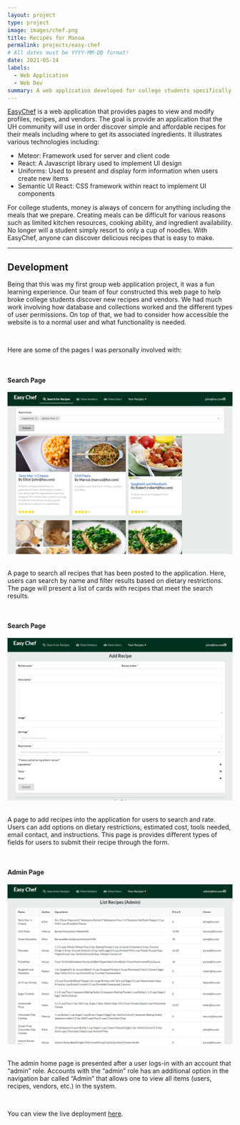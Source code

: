 ```yaml
---
layout: project
type: project
image: images/chef.png
title: Recipes for Manoa
permalink: projects/easy-chef
# All dates must be YYYY-MM-DD format!
date: 2021-05-14
labels:
  - Web Application
  - Web Dev
summary: A web application developed for college students specifically in the University of Hawaii.
---
```


[EasyChef](https://easy-chef.github.io/) is a web application that provides pages to view and modify profiles, recipes, and vendors. The goal is provide an application that the UH community will use in order discover simple and affordable recipes for their meals including where to get its associated ingredients. It illustrates various technologies including:
<ul>
  <li>Meteor: Framework used for server and client code</li>
  <li>React: A Javascript library used to implement UI design</li>
  <li>Uniforms: Used to present and display form information when users create new items</li>
  <li>Semantic UI React: CSS framework within react to implement UI components</li>
</ul>

For college students, money is always of concern for anything including the meals that we prepare. Creating meals can be difficult for various reasons such as limited kitchen resources, cooking ability, and ingredient availability. No longer will a student simply resort to only a cup of noodles. With EasyChef, anyone can discover delicious recipes that is easy to make.

<hr>

## Development

Being that this was my first group web application project, it was a fun learning experience. Our team of four constructed this web page to help broke college students discover new recipes and vendors. We had much work involving how database and collections worked and the different types of user permissions. On top of that, we had to consider how accessible the website is to a normal user and what functionality is needed. 

<br>

Here are some of the pages I was personally involved with:

<br>

<h4>Search Page</h4>
<img class="ui center floated image" src="../images/search.PNG">
<br><br>

A page to search all recipes that has been posted to the application. Here, users can search by name and filter results based on dietary restrictions. The page will present a list of cards with recipes that meet the search results.

<br>

<h4>Search Page</h4>
<img class="ui center floated image" src="../images/addr.PNG">
<br><br>

A page to add recipes into the application for users to search and rate. Users can add options on dietary restrictions, estimated cost, tools needed, email contact, and instructions. This page is provides different types of fields for users to submit their recipe through the form. 

<br>

<h4>Admin Page</h4>
<img class="ui center floated image" src="../images/admin.PNG">
<br><br>

The admin home page is presented after a user logs-in with an account that “admin” role. Accounts with the “admin” role has an additional option in the navigation bar called “Admin” that allows one to view all items (users, recipes, vendors, etc.) in the system.

<br> 

You can view the live deployment [here](https://easychef.xyz/#/).
<br><br>
